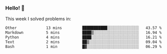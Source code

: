 ### Hello! 👋

This week I solved problems in:

<!--START_SECTION:waka-->

```txt
Other             13 mins         ███████████░░░░░░░░░░░░░░   43.57 %
Markdown          5 mins          ████▒░░░░░░░░░░░░░░░░░░░░   16.94 %
Python            4 mins          ████░░░░░░░░░░░░░░░░░░░░░   16.21 %
Text              2 mins          ██▒░░░░░░░░░░░░░░░░░░░░░░   09.04 %
Bash              1 min           █▓░░░░░░░░░░░░░░░░░░░░░░░   06.29 %
```

<!--END_SECTION:waka-->
